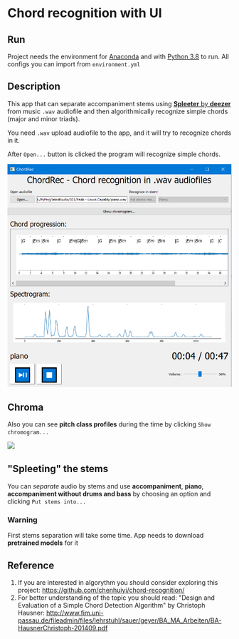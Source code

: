# Chord recognition with UI
## Run
Project needs the environment for  [Anaconda](https://docs.continuum.io/anaconda/install) and with [Python 3.8](https://www.python.org/downloads/release/python-3810/) to run. 
All configs you can import from ```environment.yml``` 

## Description
This app that can separate accompaniment stems using 
[**Spleeter** by **deezer**](https://research.deezer.com/projects/spleeter.html)
from music ```.wav``` audiofile and then algorithmically recognize
simple chords (major and minor triads).

You need ```.wav``` upload audiofile to the app, and it will try to recognize chords in it.

After ```Open...``` button is clicked the program will recognize simple chords.


<img src="scrn/Screenshot1.png">

## Chroma

Also you can see **pitch class profiles** during the time by clicking 
```Show chromogram...```

<img src="scrn/Screenshot2.png">

## "Spleeting" the stems
You can _separate_ audio by stems and
use **accompaniment**, **piano**, **accompaniment without drums and bass**
by choosing an option and clicking ```Put stems into...```

### Warning
First stems separation will take some time. App needs to download **pretrained models** for it
## Reference
1. If you are interested in algorythm you should consider exploring
this project: https://github.com/chenhuiyi/chord-recognition/
2. For better understanding of the topic you should read: "Design and Evaluation of a Simple Chord Detection Algorithm" by Christoph Hausner: http://www.fim.uni-passau.de/fileadmin/files/lehrstuhl/sauer/geyer/BA_MA_Arbeiten/BA-HausnerChristoph-201409.pdf